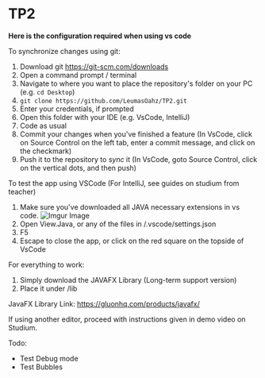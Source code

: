 # TP2
**Here is the configuration required when using vs code**

To synchronize changes using git:
1. Download git https://git-scm.com/downloads
2. Open a command prompt / terminal
3. Navigate to where you want to place the repository's folder on your PC
(e.g. `cd Desktop`)
4. `git clone https://github.com/LeumasOahz/TP2.git`
5. Enter your credentials, if prompted
6. Open this folder with your IDE (e.g. VsCode, IntelliJ)
7. Code as usual
8. Commit your changes when you've finished a feature (In VsCode, click on Source Control on the left tab, enter a commit message, and click on the checkmark)
9. Push it to the repository to *sync* it (In VsCode, goto Source Control, click on the vertical dots, and then push)

To test the app using VSCode (For IntelliJ, see guides on studium from teacher)
1. Make sure you've downloaded all JAVA necessary extensions in vs code.
![Imgur Image](https://i.imgur.com/X1LLTM4.png)
2. Open View.Java, or any of the files in /.vscode/settings.json
3. F5
4. Escape to close the app, or click on the red square on the topside of VsCode

For everything to work:
1. Simply download the JAVAFX Library (Long-term support version)
2. Place it under /lib

JavaFX Library Link: https://gluonhq.com/products/javafx/

If using another editor, proceed with instructions given in demo video on Studium.

Todo:
- Test Debug mode
- Test Bubbles
